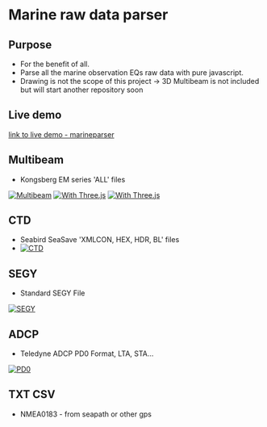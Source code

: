 # Marine raw data parser

## Purpose
* For the benefit of all.
* Parse all the marine observation EQs raw data with pure javascript.
* Drawing is not the scope of this project -> 3D Multibeam is not included but will start another repository soon

## Live demo

[link to live demo - marineparser](http://dm1489986934346.fun25.co.kr/marineparser/)

## Multibeam
* Kongsberg EM series 'ALL' files

[![Multibeam](https://img.youtube.com/vi/cvNJUCD_6Bo/0.jpg)](https://www.youtube.com/watch?v=cvNJUCD_6Bo)
[![With Three.js](https://img.youtube.com/vi/-VPgxWJlNVY/0.jpg)](https://www.youtube.com/watch?v=-VPgxWJlNVY)
[![With Three.js](https://img.youtube.com/vi/PZG4erCFLiE/0.jpg)](https://www.youtube.com/watch?v=PZG4erCFLiE)

## CTD
* Seabird SeaSave 'XMLCON, HEX, HDR, BL' files
* [![CTD](https://img.youtube.com/vi/gfXEOtExLI0/0.jpg)](https://www.youtube.com/watch?v=gfXEOtExLI0)

## SEGY
* Standard SEGY File

[![SEGY](https://img.youtube.com/vi/7efOGsvoHuk/0.jpg)](https://www.youtube.com/watch?v=7efOGsvoHuk)

## ADCP
* Teledyne ADCP PD0 Format, LTA, STA...

[![PD0](https://img.youtube.com/vi/Gp5aM9SgZ5U/0.jpg)](https://www.youtube.com/watch?v=Gp5aM9SgZ5U)

## TXT CSV
* NMEA0183 - from seapath or other gps
